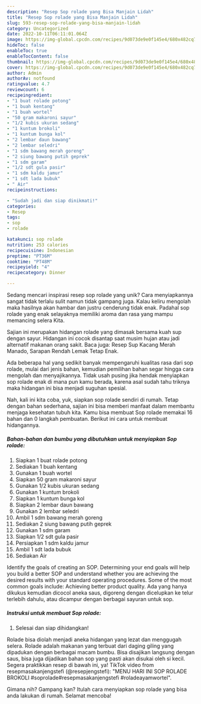 ```yaml
---
description: "Resep Sop rolade yang Bisa Manjain Lidah"
title: "Resep Sop rolade yang Bisa Manjain Lidah"
slug: 593-resep-sop-rolade-yang-bisa-manjain-lidah
category: Uncategorized
date: 2022-10-11T06:11:01.064Z
image: https://img-global.cpcdn.com/recipes/9d073de9e0f145e4/680x482cq70/sop-rolade-foto-resep-utama.jpg
hideToc: false
enableToc: true
enableTocContent: false
thumbnail: https://img-global.cpcdn.com/recipes/9d073de9e0f145e4/680x482cq70/sop-rolade-foto-resep-utama.jpg
cover: https://img-global.cpcdn.com/recipes/9d073de9e0f145e4/680x482cq70/sop-rolade-foto-resep-utama.jpg
author: Admin
authorAv: notfound
ratingvalue: 4.7
reviewcount: 6
recipeingredient:
- "1 buat rolade potong"
- "1 buah kentang"
- "1 buah wortel"
- "50 gram makaroni sayur"
- "1/2 kubis ukuran sedang"
- "1 kuntum brokoli"
- "1 kuntum bunga kol"
- "2 lembar daun bawang"
- "2 lembar seledri"
- "1 sdm bawang merah goreng"
- "2 siung bawang putih geprek"
- "1 sdm garam"
- "1/2 sdt gula pasir"
- "1 sdm kaldu jamur"
- "1 sdt lada bubuk"
- " Air"
recipeinstructions:

- "Sudah jadi dan siap dinikmati!"
categories:
- Resep
tags:
- sop
- rolade

katakunci: sop rolade 
nutrition: 253 calories
recipecuisine: Indonesian
preptime: "PT36M"
cooktime: "PT48M"
recipeyield: "4"
recipecategory: Dinner

---
```





Sedang mencari inspirasi resep sop rolade yang unik? Cara menyiapkannya sangat tidak terlalu sulit namun tidak gampang juga. Kalau keliru mengolah maka hasilnya akan hambar dan justru cenderung tidak enak. Padahal sop rolade yang enak selayaknya memiliki aroma dan rasa yang mampu memancing selera Kita.





Sajian ini merupakan hidangan rolade yang dimasak bersama kuah sup dengan sayur. Hidangan ini cocok disantap saat musim hujan atau jadi alternatif makanan orang sakit. Baca juga: Resep Sup Kacang Merah Manado, Sarapan Rendah Lemak Tetap Enak.

Ada beberapa hal yang sedikit banyak mempengaruhi kualitas rasa dari sop rolade, mulai dari jenis bahan, kemudian pemilihan bahan segar hingga cara mengolah dan menyajikannya. Tidak usah pusing jika hendak menyiapkan sop rolade enak di mana pun kamu berada, karena asal sudah tahu triknya maka hidangan ini bisa menjadi suguhan spesial.






Nah, kali ini kita coba, yuk, siapkan sop rolade sendiri di rumah. Tetap dengan bahan sederhana, sajian ini bisa memberi manfaat dalam membantu menjaga kesehatan tubuh kita. Kamu bisa membuat Sop rolade memakai 16 bahan dan 0 langkah pembuatan. Berikut ini cara untuk membuat hidangannya.

<!--inarticleads1-->

##### Bahan-bahan dan bumbu yang dibutuhkan untuk menyiapkan Sop rolade:

1. Siapkan 1 buat rolade potong
1. Sediakan 1 buah kentang
1. Gunakan 1 buah wortel
1. Siapkan 50 gram makaroni sayur
1. Gunakan 1/2 kubis ukuran sedang
1. Gunakan 1 kuntum brokoli
1. Siapkan 1 kuntum bunga kol
1. Siapkan 2 lembar daun bawang
1. Gunakan 2 lembar seledri
1. Ambil 1 sdm bawang merah goreng
1. Sediakan 2 siung bawang putih geprek
1. Gunakan 1 sdm garam
1. Siapkan 1/2 sdt gula pasir
1. Persiapkan 1 sdm kaldu jamur
1. Ambil 1 sdt lada bubuk
1. Sediakan  Air


Identify the goals of creating an SOP. Determining your end goals will help you build a better SOP and understand whether you are achieving the desired results with your standard operating procedures. Some of the most common goals include: Achieving better product quality. Ada yang hanya dikukus kemudian dicocol aneka saus, digoreng dengan dicelupkan ke telur terlebih dahulu, atau dicampur dengan berbagai sayuran untuk sop. 

<!--inarticleads2-->

##### Instruksi untuk membuat Sop rolade:


1. Selesai dan siap dihidangkan!

Rolade bisa diolah menjadi aneka hidangan yang lezat dan menggugah selera. Rolade adalah makanan yang terbuat dari daging giling yang dipadukan dengan berbagai macam bumbu. Bisa disajikan langsung dengan saus, bisa juga dijadikan bahan sop yang pasti akan disukai oleh si kecil. Segera praktikkan resep di bawah ini, ya! TikTok video from resepmasakanjengstefi (@resepjengstefi): &#34;MENU HARI INI SOP ROLADE BROKOLI #soprolade#resepmasakanjengstefi #roladeayamwortel&#34;. 

Gimana nih? Gampang kan? Itulah cara menyiapkan sop rolade yang bisa anda lakukan di rumah. Selamat mencoba!
